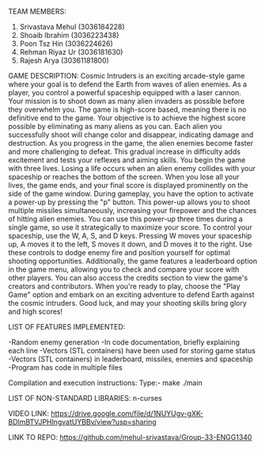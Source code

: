 TEAM MEMBERS:  
1.	Srivastava Mehul (3036184228)
2.	Shoaib Ibrahim (3036223438)
3.	Poon Tsz Hin (3036224626)
4.	Rehman Riyaz Ur (3036181630)
5.	Rajesh Arya (30361181800)

GAME DESCRIPTION:
Cosmic Intruders is an exciting arcade-style game where your goal is to defend the Earth from waves of alien enemies. As a player, you control a powerful spaceship equipped with a laser cannon. Your mission is to shoot down as many alien invaders as possible before they overwhelm you.
The game is high-score based, meaning there is no definitive end to the game. Your objective is to achieve the highest score possible by eliminating as many aliens as you can. Each alien you successfully shoot will change color and disappear, indicating damage and destruction.
As you progress in the game, the alien enemies become faster and more challenging to defeat. This gradual increase in difficulty adds excitement and tests your reflexes and aiming skills.
You begin the game with three lives. Losing a life occurs when an alien enemy collides with your spaceship or reaches the bottom of the screen. When you lose all your lives, the game ends, and your final score is displayed prominently on the side of the game window.
During gameplay, you have the option to activate a power-up by pressing the "p" button. This power-up allows you to shoot multiple missiles simultaneously, increasing your firepower and the chances of hitting alien enemies. You can use this power-up three times during a single game, so use it strategically to maximize your score.
To control your spaceship, use the W, A, S, and D keys. Pressing W moves your spaceship up, A moves it to the left, S moves it down, and D moves it to the right. Use these controls to dodge enemy fire and position yourself for optimal shooting opportunities.
Additionally, the game features a leaderboard option in the game menu, allowing you to check and compare your score with other players. You can also access the credits section to view the game's creators and contributors.
When you're ready to play, choose the "Play Game" option and embark on an exciting adventure to defend Earth against the cosmic intruders. Good luck, and may your shooting skills bring glory and high scores!



LIST OF FEATURES IMPLEMENTED:

-Random enemy generation
-In code documentation, briefly explaining each line
-Vectors (STL containers) have been used for storing game status
-Vectors (STL containers) in leaderboard, missiles, enemies and spaceship
-Program has code in multiple files


Compilation and execution instructions:
Type:-
make
./main


LIST OF NON-STANDARD LIBRARIES:
n-curses

VIDEO LINK: https://drive.google.com/file/d/1NUYUgv-gXK-BDlmBTVJPHlngvatUYBBv/view?usp=sharing

LINK TO REPO: 
https://github.com/mehul-srivastava/Group-33-ENGG1340
